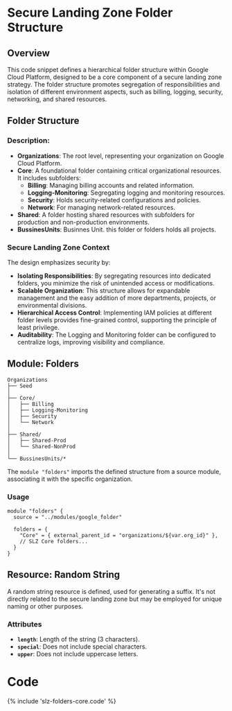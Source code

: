 # Secure Landing Zone Folder Structure

## Overview

This code snippet defines a hierarchical folder structure within Google Cloud Platform, designed to be a core component of a secure landing zone strategy. The folder structure promotes segregation of responsibilities and isolation of different environment aspects, such as billing, logging, security, networking, and shared resources.

## Folder Structure




### Description:

- **Organizations**: The root level, representing your organization on Google Cloud Platform.
- **Core**: A foundational folder containing critical organizational resources. It includes subfolders:
  - **Billing**: Managing billing accounts and related information.
  - **Logging-Monitoring**: Segregating logging and monitoring resources.
  - **Security**: Holds security-related configurations and policies.
  - **Network**: For managing network-related resources.
- **Shared**: A folder hosting shared resources with subfolders for production and non-production environments.
- **BussinesUnits**: Businnes Unit. this folder or folders holds all projects.


### Secure Landing Zone Context

The design emphasizes security by:

- **Isolating Responsibilities**: By segregating resources into dedicated folders, you minimize the risk of unintended access or modifications.
- **Scalable Organization**: This structure allows for expandable management and the easy addition of more departments, projects, or environmental divisions.
- **Hierarchical Access Control**: Implementing IAM policies at different folder levels provides fine-grained control, supporting the principle of least privilege.
- **Auditability**: The Logging and Monitoring folder can be configured to centralize logs, improving visibility and compliance.

## Module: Folders

```
Organizations
├── Seed
│
├── Core/
│   ├── Billing
│   ├── Logging-Monitoring
│   ├── Security
│   └── Network
│
├── Shared/
│   ├── Shared-Prod
│   └── Shared-NonProd
│
└── BussinesUnits/*
```
The `module "folders"` imports the defined structure from a source module, associating it with the specific organization.

### Usage

```hcl
module "folders" {
  source = "../modules/google_folder"

  folders = {
    "Core" = { external_parent_id = "organizations/${var.org_id}" },
    // SLZ Core folders...
  }
}
```

## Resource: Random String

A random string resource is defined, used for generating a suffix. It's not directly related to the secure landing zone but may be employed for unique naming or other purposes.

### Attributes

- **`length`**: Length of the string (3 characters).
- **`special`**: Does not include special characters.
- **`upper`**: Does not include uppercase letters.

# Code

{% include 'slz-folders-core.code' %}

